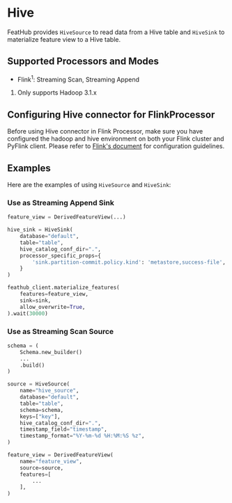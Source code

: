 # Hive

FeatHub provides `HiveSource` to read data from a Hive table and `HiveSink` to
materialize feature view to a Hive table.

## Supported Processors and Modes

- Flink<sup>1</sup>: Streaming Scan, Streaming Append

1. Only supports Hadoop 3.1.x

## Configuring Hive connector for FlinkProcessor

Before using Hive connector in Flink Processor, make sure you have configured
the hadoop and hive environment on both your Flink cluster and PyFlink client.
Please refer to [Flink's
document](https://nightlies.apache.org/flink/flink-docs-release-1.16/docs/connectors/table/hive/overview/)
for configuration guidelines.

## Examples

Here are the examples of using `HiveSource` and `HiveSink`:

### Use as Streaming Append Sink

```python
feature_view = DerivedFeatureView(...)

hive_sink = HiveSink(
    database="default",
    table="table",
    hive_catalog_conf_dir=".",
    processor_specific_props={
        'sink.partition-commit.policy.kind': 'metastore,success-file',
    }
)

feathub_client.materialize_features(
    features=feature_view,
    sink=sink,
    allow_overwrite=True,
).wait(30000)
```

### Use as Streaming Scan Source

```python
schema = (
    Schema.new_builder()
    ...
    .build()
)

source = HiveSource(
    name="hive_source",
    database="default",
    table="table",
    schema=schema,
    keys=["key"],
    hive_catalog_conf_dir=".",
    timestamp_field="timestamp",
    timestamp_format="%Y-%m-%d %H:%M:%S %z",
)

feature_view = DerivedFeatureView(
    name="feature_view",
    source=source,
    features=[
        ...
    ],
)
```